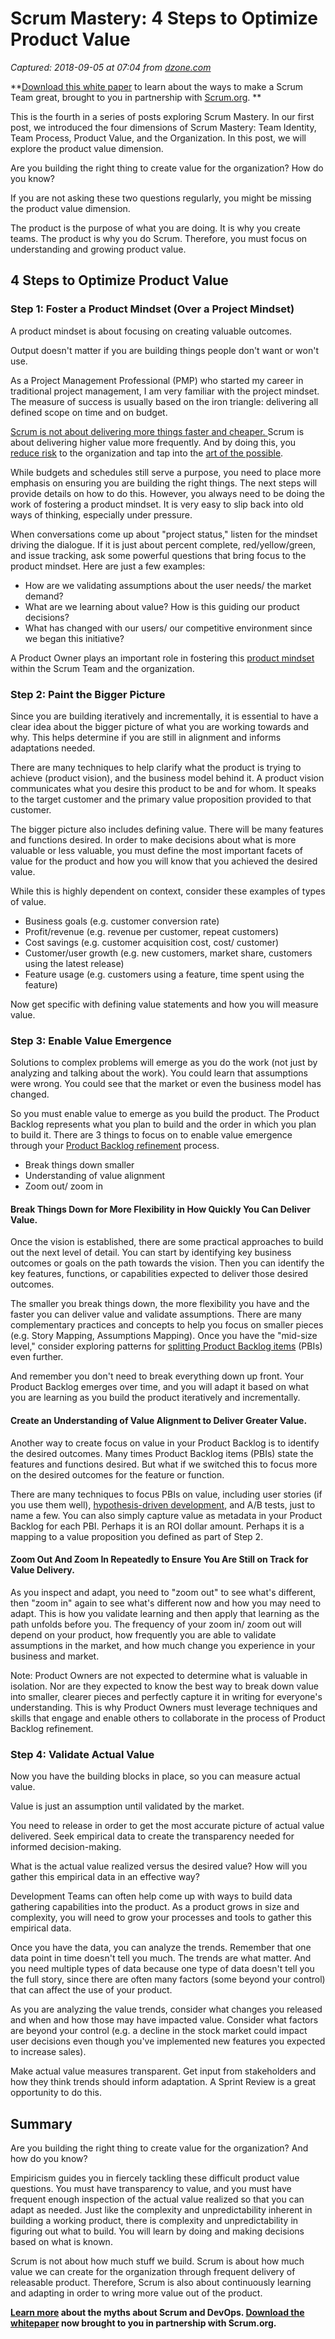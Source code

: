 # Scrum Mastery: 4 Steps to Optimize Product Value

_Captured: 2018-09-05 at 07:04 from [dzone.com](https://dzone.com/articles/scrum-mastery-4-steps-to-optimize-product-value?edition=385398&utm_source=Zone%20Newsletter&utm_medium=email&utm_campaign=agile%202018-09-04)_

**[Download this white paper](https://dzone.com/go?i=283441&u=https%3A%2F%2Fwww.scrum.org%2Fresources%2Fcharacteristics-great-scrum-team-0%3Futm_source%3DDZone%26utm_medium%3DArticle%26utm_campaign%3Dcharacteristics-whitepaper%2520) to learn about the ways to make a Scrum Team great, brought to you in partnership with [Scrum.org](https://dzone.com/go?i=283441&u=https%3A%2F%2Fwww.scrum.org%2FAbout%2FAll-Articles%2FarticleType%2FArticleView%2FarticleId%2F1029%2FCharacteristics-of-a-Great-Scrum-Team%3Futm_source%3DDZone%26utm_medium%3DArticle%26utm_campaign%3DGreatScrumTeam). **

This is the fourth in a series of posts exploring Scrum Mastery. In our first post, we introduced the four dimensions of Scrum Mastery: Team Identity, Team Process, Product Value, and the Organization. In this post, we will explore the product value dimension.

Are you building the right thing to create value for the organization? How do you know?

If you are not asking these two questions regularly, you might be missing the product value dimension.

The product is the purpose of what you are doing. It is why you create teams. The product is why you do Scrum. Therefore, you must focus on understanding and growing product value.

## 4 Steps to Optimize Product Value

### Step 1: Foster a Product Mindset (Over a Project Mindset)

A product mindset is about focusing on creating valuable outcomes.

Output doesn't matter if you are building things people don't want or won't use.

As a Project Management Professional (PMP) who started my career in traditional project management, I am very familiar with the project mindset. The measure of success is usually based on the iron triangle: delivering all defined scope on time and on budget.

[Scrum is not about delivering more things faster and cheaper. ](https://www.agilesocks.com/scrum-projects-faster-cheaper/)Scrum is about delivering higher value more frequently. And by doing this, you [reduce risk](https://www.scrum.org/resources/blog/managing-risk) to the organization and tap into the [art of the possible](https://www.agilesocks.com/scrum-luck-open-to-possibilities/).

While budgets and schedules still serve a purpose, you need to place more emphasis on ensuring you are building the right things. The next steps will provide details on how to do this. However, you always need to be doing the work of fostering a product mindset. It is very easy to slip back into old ways of thinking, especially under pressure.

When conversations come up about "project status," listen for the mindset driving the dialogue. If it is just about percent complete, red/yellow/green, and issue tracking, ask some powerful questions that bring focus to the product mindset. Here are just a few examples:

  * How are we validating assumptions about the user needs/ the market demand?
  * What are we learning about value? How is this guiding our product decisions?
  * What has changed with our users/ our competitive environment since we began this initiative?

A Product Owner plays an important role in fostering this [product mindset](https://www.scrum.org/resources/project-vs-product-mindset) within the Scrum Team and the organization.

### Step 2: Paint the Bigger Picture

Since you are building iteratively and incrementally, it is essential to have a clear idea about the bigger picture of what you are working towards and why. This helps determine if you are still in alignment and informs adaptations needed.

There are many techniques to help clarify what the product is trying to achieve (product vision), and the business model behind it. A product vision communicates what you desire this product to be and for whom. It speaks to the target customer and the primary value proposition provided to that customer.

The bigger picture also includes defining value. There will be many features and functions desired. In order to make decisions about what is more valuable or less valuable, you must define the most important facets of value for the product and how you will know that you achieved the desired value.

While this is highly dependent on context, consider these examples of types of value.

  * Business goals (e.g. customer conversion rate)
  * Profit/revenue (e.g. revenue per customer, repeat customers)
  * Cost savings (e.g. customer acquisition cost, cost/ customer)
  * Customer/user growth (e.g. new customers, market share, customers using the latest release)
  * Feature usage (e.g. customers using a feature, time spent using the feature)

Now get specific with defining value statements and how you will measure value.

### Step 3: Enable Value Emergence

Solutions to complex problems will emerge as you do the work (not just by analyzing and talking about the work). You could learn that assumptions were wrong. You could see that the market or even the business model has changed.

So you must enable value to emerge as you build the product. The Product Backlog represents what you plan to build and the order in which you plan to build it. There are 3 things to focus on to enable value emergence through your [Product Backlog refinement](https://www.agilesocks.com/product-backlog-refinement/) process.

  * Break things down smaller
  * Understanding of value alignment
  * Zoom out/ zoom in

#### **Break Things Down for More Flexibility in How Quickly You Can Deliver Value.**

Once the vision is established, there are some practical approaches to build out the next level of detail. You can start by identifying key business outcomes or goals on the path towards the vision. Then you can identify the key features, functions, or capabilities expected to deliver those desired outcomes.

The smaller you break things down, the more flexibility you have and the faster you can deliver value and validate assumptions. There are many complementary practices and concepts to help you focus on smaller pieces (e.g. Story Mapping, Assumptions Mapping). Once you have the "mid-size level," consider exploring patterns for [splitting Product Backlog items](https://agileforall.com/patterns-for-splitting-user-stories/) (PBIs) even further.

And remember you don't need to break everything down up front. Your Product Backlog emerges over time, and you will adapt it based on what you are learning as you build the product iteratively and incrementally.

#### **Create an Understanding of Value Alignment to Deliver Greater Value.**

Another way to create focus on value in your Product Backlog is to identify the desired outcomes. Many times Product Backlog items (PBIs) state the features and functions desired. But what if we switched this to focus more on the desired outcomes for the feature or function.

There are many techniques to focus PBIs on value, including user stories (if you use them well), [hypothesis-driven development](https://www.scrum.org/resources/blog/scrum-and-hypothesis-driven-development), and A/B tests, just to name a few. You can also simply capture value as metadata in your Product Backlog for each PBI. Perhaps it is an ROI dollar amount. Perhaps it is a mapping to a value proposition you defined as part of Step 2.

#### **Zoom Out And Zoom In Repeatedly to Ensure You Are Still on Track for Value Delivery.**

As you inspect and adapt, you need to "zoom out" to see what's different, then "zoom in" again to see what's different now and how you may need to adapt. This is how you validate learning and then apply that learning as the path unfolds before you. The frequency of your zoom in/ zoom out will depend on your product, how frequently you are able to validate assumptions in the market, and how much change you experience in your business and market.

Note: Product Owners are not expected to determine what is valuable in isolation. Nor are they expected to know the best way to break down value into smaller, clearer pieces and perfectly capture it in writing for everyone's understanding. This is why Product Owners must leverage techniques and skills that engage and enable others to collaborate in the process of Product Backlog refinement.

### Step 4: Validate Actual Value

Now you have the building blocks in place, so you can measure actual value.

Value is just an assumption until validated by the market.

You need to release in order to get the most accurate picture of actual value delivered. Seek empirical data to create the transparency needed for informed decision-making.

What is the actual value realized versus the desired value? How will you gather this empirical data in an effective way?

Development Teams can often help come up with ways to build data gathering capabilities into the product. As a product grows in size and complexity, you will need to grow your processes and tools to gather this empirical data.

Once you have the data, you can analyze the trends. Remember that one data point in time doesn't tell you much. The trends are what matter. And you need multiple types of data because one type of data doesn't tell you the full story, since there are often many factors (some beyond your control) that can affect the use of your product.

As you are analyzing the value trends, consider what changes you released and when and how those may have impacted value. Consider what factors are beyond your control (e.g. a decline in the stock market could impact user decisions even though you've implemented new features you expected to increase sales).

Make actual value measures transparent. Get input from stakeholders and how they think trends should inform adaptation. A Sprint Review is a great opportunity to do this.

## Summary

Are you building the right thing to create value for the organization? And how do you know?

Empiricism guides you in fiercely tackling these difficult product value questions. You must have transparency to value, and you must have frequent enough inspection of the actual value realized so that you can adapt as needed. Just like the complexity and unpredictability inherent in building a working product, there is complexity and unpredictability in figuring out what to build. You will learn by doing and making decisions based on what is known.

Scrum is not about how much stuff we build. Scrum is about how much value we can create for the organization through frequent delivery of releasable product. Therefore, Scrum is also about continuously learning and adapting in order to wring more value out of the product.

**[Learn more](https://dzone.com/go?i=259322&u=https%3A%2F%2Fwww.scrum.org%2Fresources%2Fconvergence-scrum-and-devops%3Futm_source%3Ddzone%26utm_medium%3Ddevops) about the myths about Scrum and DevOps. [Download the whitepaper](https://dzone.com/go?i=259322&u=https%3A%2F%2Fwww.scrum.org%2Fresources%2Fconvergence-scrum-and-devops%3Futm_source%3Ddzone%26utm_medium%3Ddevops) now brought to you in partnership with Scrum.org.**
